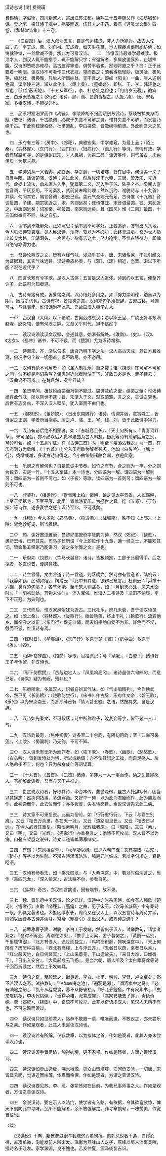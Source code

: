 汉诗总说 [清] 费锡璜

费锡璜，字滋衡，四川新繁人，寓居江苏江都。康熙三十五年随父作《江舫唱和》诗。登之罘，投其诗于海中，痛哭而返，伤其才之不遇。着有《道贯堂文集》四卷、《掣鲸堂诗集》十三卷。  

　一　《三百篇》后，汉人创为五言，自是气运结成，非人力所能为。故古人论曰：苏、李天成，曹、刘自得。天成者，如天生花草，岂人翦裁点缀所能仿佛；如铸就钟镛，一丝增减不得。解此方可看汉诗。
　二　诗惟汉诗最难学最难读。极顶才人，到汉人辄不能措手，辄不能解只字；有强解者，多属皮里膜外，止堪捧腹。汉诗即赞叹亦难尽，高古雄浑等语，俱赞不着也。然则将置之乎？曰：正于此要着一明眼。读汉诗不可看作三代衣冠，望而畏之；须看得极轻妙，极灵活，极风艳，极悲壮，极典雅，凡后人所谓妙处，无不具之。即如〈阳关〉一曲，唐人送别绝调，读李陵三诗，知从此化出；〈陌上桑〉、〈董娇娆〉，即张、王、李、韩轻艳之祖也；『红尘蔽天地』、『十五从军征』，李、杜悲壮之祖也；『冉冉岁云暮』，骆宾王、白乐天皆祖之；〈郊祀〉诸诗，颜、谢、昌黎皆祖之。大抵六朝、唐、宋名家，多祖汉诗，不能尽述也。

　三　屈原将投汨罗而作《离骚》，李陵降胡不归而赋别苏武诗，蔡琰被掠失身而赋〈悲愤〉诸诗，千古绝调，必成于失意不可解之诗。惟其失意不可解，而发言乃绝千古。下此则嵇康临终，杜甫遭乱，李白投荒，皆能继响前贤。外此则吾未之见也。

　四　乐府有三等：〈房中〉、〈郊祀〉，典雅宏奥，中学难窥，为最上品；〈陌上桑〉、〈羽林郎〉、〈东门行〉、〈西门行〉、〈妇病行〉、〈孤儿行〉等诗，有情有致，学者有径路可寻，的是诗家正宗，才人鼻祖，为第二品；谣谚等作，词气虽古，未免俚质，为第三品。

　五　学诗须从一义着脚，如立泰、华之巅，一切培塿，皆在目中。何谓第一义？自具手眼，熟读楚骚、汉诗；透过此关，然后浸淫于六朝、三唐，旁及宋、元近代。此据上流法，单从唐人入手，犹属第二义，况入手于苏、陆乎？齐、梁间人喜言音调，平仄互用，不可紊乱，赀前贤未睹此理；然以沉约、谢朓诗与《十九首》并读，勿问其它，端言音调，相去已远。盖元气全则元音足，古诗惟《十九首》音调最圆，子建、嗣宗犹近之，宋、齐则远矣；律诗惟沈、宋音调最圆，钱、刘犹近之，中唐则远矣；词家秦、柳最圆，南宋则远矣。且《国风》惟《二南》最圆，十三国似微有不同，味之自见。

　六　读书到不能解处，正须沉思；读书到不可学处，正要追步，方有出人头地。今人见汉诗辄畏阻，见人称汉诗、乐府，辄以为不必尔；此终无进境。吾为世人指出长安大路，江湖源头，一片苦心，欲有志之士，努力追步；不惟古诗得力，即律诗绝句亦得力也。

　七　吾尝论两汉之文，皆有六经气味，浸溢乎其中。唐、宋诸名家，不过引经文为证据耳，其实气味远甚。汉诗典质朴奥，与《雅》、《颂》相近，岂晋、宋以下所能？况在近代乎？

　八　四言长短有兮字歌，是汉人古体；五言是汉人近体。诗到约以五言，便整齐许多，此语可为知者道。

　九　古诗有箴有戒，皆警惕之词。汉诗结处多用之，如『努力崇明德，皓首以为期』，箴戒之词也。古诗有祝，皆颂祷之意。汉诗末句多用祝辞，古谚古铭，可训可戒，与经表里，惟汉诗尚存此意。吾故曰汉人善学古人。

　一Ｏ　西汉自〈大风〉以下诸歌，古奥远过东汉；若以燕王旦、广陵王胥与东漠赵壹、郦炎较，便有河汉之隔。文章关乎时代，岂不信然？

　一一　读汉诗须读汉文汉赋，会通其意，始渐有解处。《淮南》、《史》、《汉》、《太玄》、《易林》诸书，不可不读，而《楚辞》尤为汉诗祖祢。

　一二　诗至宋、齐，渐以句求；唐贤乃明下字之法。汉人高古天成，意旨方且难窥，何况字句？故一切圈点，概不敢用，亦不必用。

　一三　汉诗有绝不可解者，如〈圣人制礼乐〉篇之类；惟〈铙歌〉在可解不可解之间，似不纯是声词杂写？偶思得近似者附注于下，非敢云必是也。曹子建云：『汉曲讹不可辨。』在魏且然，况今日哉？

　一四　圣贤学问，极敛约缜栗而万物不能过。周诗敛约之至，缜栗之至；惟汉诗尚存此气味，所以百世不逮；晋、宋渐入于文，渐取清雅，言之文，实诗之衰也。后世有志复古，不深入汉人壁垒，犹入室而不由门也。

　一五　〈羽林郎〉、〈董娇娆〉、〈日出东南隅行〉诸诗，情词并丽，意旨殊工，皆诗家之正则，学者所当揣摹。唐之卢、骆、王、岑、钱、刘，皆于此数诗中得力。

　一六　汉诗有前后绝不相蒙者，如：『东城高且长』、『天上何所有』、『青青河畔草』，未可强合，亦不必以后人贯串法曲为古人斡旋。疑此等诗有前解后解之别，可分可合。如『十五从军征』在《古诗三首》内，则至『泪落沾我衣』为一首，在乐府则分为数解；《十九首》内分入乐府散为解者甚多。他如〈白头吟〉、〈塘上行〉，或增或减，多读古诗自得之。今小曲每割诸曲合唱，亦是此意。

　一七　乐府之有解何也？自是歌调中节奏。如竹之有节，合之则为一竿，分之则为数节，实是一竹。『十五从军征』本一诗也，分四语为一解。谓四语为一解则可；谓四语为一首则不可也。如〈子夜〉等歌，读四语为一首则可；谓四语为一解则不可也。

　一八　〈鸡鸣〉、〈相逢行〉、『青青陵上柏』诸诗，读之见太平景象，人民熙皞，上至王侯第宅，下至平康、北里，皆优游宴乐，为盛世之音。迄〈五噫〉、〈于忽操〉等诗作，遂多衰世之感；汉诗至此，不可读矣。

　一九　〈铙歌〉今人多拟〈君马黄〉、〈将进酒〉、〈战城南〉，殊不知〈上邪〉、〈上陵〉皆绝妙好词，所当着眼。

　二Ｏ　颜、谢好蹇涩雅丽，昌黎好捃摭奇字险韵为诗，然汉〈郊祀〉、〈铙歌〉，奥衍宏博，已开其先。司马子长所谓『今上即位作十九章，通一经之士，不能知其词，皆会集五经家乃能讲习，读之多尔雅之文』是也。

　二一　乐府如〈铙歌〉、〈饮马长城窟〉诸诗，皆极顿挫，工部于此最得手。后之拟者，多直说去，便鲜意味。

　二二　诗主言情，文主言道；诗一言道，则落腐烂。然诗亦有言道者，陆机云：『我静如镜，民动如烟。』陶潜云：『此中有其意，欲辨已忘言。』杜甫云：『舜举十六相，身尊道何高？』各有怀抱。至于宋人则益多，如：『月到天心处，风来水面时』，『一阳初动处，万物未生时』，流入卑俗。惟汉人二韦诗及『瓜田不纳履，李下不正冠』为典则也。

　二三　三代而后，惟汉家风俗犹为近古。三代礼乐，庶几未衰，吾于读汉诗见之。如〈陌上桑〉、〈羽林郎〉、〈陇西行〉，始皆艳羡，终止于礼；〈艳歌行〉流宕他乡，而卒守之以正；〈东门行〉盎无斗储，而夫妇相勉自爱不为非。好色而不淫，怨而不怒，惟汉诗有焉。

　二四　〈练时日〉、〈华煜煜〉、〈天门开〉多原于楚《骚》；〈房中曲〉多原于《雅》、《颂》。

　二五　〈落叶哀蝉曲〉、〈招商〉等歌，见拾遗记；与『皇娥』、『白帝子』诸诗皆王子年伪撰，非汉诗也。

　二六　『枣下何攒攒』、『苦哉边地人』、『凤凰呜高冈』，诸诗虽仅六句四句，而意已足。《诗乘》疑为有阙，殆非也？

　二七　乐府所歌，多属汉人，识者自辨其气味。如『气出唱精列』，今作魏武帝，然已见〈长笛赋〉；〈艳歌何尝行〉，《宋书》作古辞，乐府作文帝；〈碧玉歌〉，《乐苑》以为宋汝南王，而晋孙绰已有『情人碧玉歌』之语，然按其文，自是汉辞。

　二八　汉诗如先秦文，不可段落；诗中所称君子，汝我妾等字，皆不必一人口气。

　二九　汉诗韵最奇，〈焦仲卿妻〉诗多至二十余韵，有隔句用韵；至『江南可采莲』，〈上陵〉、〈蜀国刺〉乃无韵，不可不知。

　三Ｏ　汉人诗未有无所为而作者，如〈垓下歌〉、〈舂歌〉、〈幽歌〉、〈悲愁歌〉、〈白头吟〉，皆到发愤处为诗，所以成绝调；亦不论其词之工拙，而自足感人。后人绝命多不工，何也？只为杀身成仁等语误耳。

　三一　《十九首》、《五首》、《三首》诸诗，多非为一人一事而作，读之久自能感人。有能解此语者，吾当与天下共推之。

　三二　世之说汉诗者，好取其诗，牵合本传，曲勘隐微。虽古人托辞写怀，固当以意逆志；然执词指事，多流穿凿。又好举一诗，以为此为君臣而作，此为朋友而作，此被谗而作，此去位而作；亦多拟度，失本诗面目。余说汉诗先去此二病。

　三三　诗文家不可重复说。此最为俗论。如『行行重行行』，下云『与君生别离』，又云『相去万余里，各在天一涯』，又云『道路阻且长』，又云『相去日以远』，在今人必讶其重复。『昭昭素明月，光辉烛我床』，曰『昭昭』，又曰『素』，又曰『明』，又曰『光辉』。〈满歌行〉亦重叠言之；他诗不可枚举。汉人皆不以为病。自叠床架屋之说兴，诗文二道皆单薄寡味矣。

　三四　有谓：『东风摇百草』、『秋草凄以绿』已逗六朝门径；又有端取『古欢』、『新心』等字以为生别。不知古诗浑浑浩浩，纯是元气结成，若以字句求之，真是呓语。

　三五　汉诗有参看法，如『乘元四龙』与『入紫深宫』中，若以时俗法言之，当作『乘四元龙』、『深入紫宫』，古法殊不尔，参看自见。

　三六　《易林》奇古，亦汉四言韵语，因有端书，故不录。

　三七　魏、晋乐府中多汉诗，论之已详。汉诗中亦时杂周诗，如今有人纯歌《楚词》。〈短歌行〉直歌「呦鹿」。〈薤露〉之曲，见于宋玉。〈饮马长城窟〉中有秦诗一段。此其尤著者也。大抵庞厚永长，周诗又在汉人上，以汉五言诗与周诗并读，则如以唐律与古诗并读耳。常疑〈箜篌引〉高出汉人，或周诗之遗乎？

　三八　前辈称曹子建、谢朓、李白工于发端，然皆出于汉人。试举数句，请学者观之。『良时不再至，离别在须臾』，『携手上河梁，游子暮何之』，『黄鹄一远别，千里顾徘徊』，『北方有佳人，遗世而独立』，『鸡呜高树巅，狗吠深宫中』，『天上何所有？历历种白榆』，『西北有高楼，上与浮云齐』，『去者日以疏，来者日以亲』，『红尘蔽天地，白日何冥冥』，『上山采蘼芜，下山逢故夫』，『来日大难，口燥唇干』，『日出入安穷』，『大风起兮云飞扬』，是岂六朝、唐人所及？太白辈将此等诗千回百折读之，然后工于发端耳。

　三九　诗句之奇，至颜延之、谢灵运、李白、杜甫、韩愈、李贺、卢仝至矣；然不若汉人之奇。试拈数句：『泊如四海之池』，『遍观是邪』，『谓河水中之马』，『必有陆地之船』，『饥不从猛虎食，暮不从野雀栖』，『呼儿烹鲤鱼，中有尺素书』，『虫来囓桃根，李树代桃僵』，『垂露承帷，张霄成幄』，『腐肉安能去子逃』，奇绝奇绝。至〈郊祀〉、〈铙歌〉中，奇语不可枚举。此非以奇语求汉人，见汉人无所不有也，不可忽略而读过。

　四Ｏ　读汉诗只如见前辈人，恪恭不敢置一语，唯唯而退，不敢议之，亦未尝乐与之亲。作如是观者，此其人未尝读汉诗也。

　四一　读汉诗若有所解，仅存数章，以为拟体之首。作如是观者，此其人亦未尝读汉诗也。

　四二　读汉诗须手舞足蹈，触得妙境，更不忍释。作如是观者，方谓之善读汉诗。

　四三　读汉诗如登山造极，溯水得源，见众山皆培塿，江河皆支派，一切唐、宋皆属云礽，觉语近而味薄，体卑而格俚。作如是观者，方谓之善读汉诗。

　四四　读汉诗要见苏、李、班、张辈皆如在目前，为我兄事师事之人。作如是观者，方谓之善读汉诗。

　四五　余说汉诗，要在示人以法门，使学者有入路，有依据，令其欲喜欲惊，俾天下俱向此中寻味。至所不能解者，余不敢强解之。非寻章摘句，一味赞美，作宽冒语也。

〈跋〉

　　《汉诗说》十卷，新繁费滋衡与钱塘沉方舟同撰。前列总说数十条，自抒心得，直凑单微，洵能发前人所未发。滋衡为燕峰山人之子，燕峰以蜀人流寓吴陵，擅诗名于江左。家学渊源，良不愧也。乙亥仲夏，震泽杨复吉识。

　


